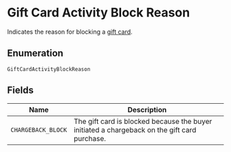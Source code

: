<!-- Optimized: 2025-10-06 -->
<!-- RPM: 1.6.2.1.1.6.2.1_gift-card-activity-block-reason_20251006 -->
<!-- Session: E2E RPM DNA Application -->
<!-- AOM: RND (Reggie & Dro) -->
<!-- COI: TECHNOLOGY -->
<!-- RPM: HIGH -->
<!-- ACTION: BUILD -->

# Gift Card Activity Block Reason

Indicates the reason for blocking a [gift card](../../doc/models/gift-card.md).

## Enumeration

`GiftCardActivityBlockReason`

## Fields

| Name | Description |
|  --- | --- |
| `CHARGEBACK_BLOCK` | The gift card is blocked because the buyer initiated a chargeback on the gift card purchase. |
